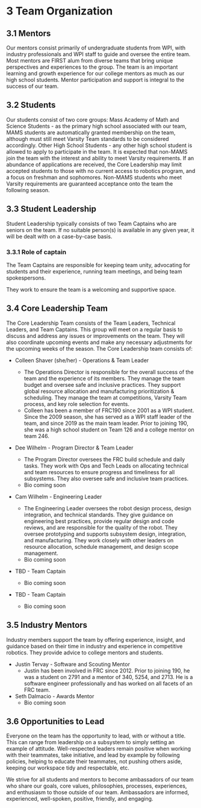 # 3 Team Organization
## 3.1 Mentors
Our mentors consist primarily of undergraduate students from WPI, with industry professionals and WPI staff to guide and oversee the entire team.  Most mentors are FIRST alum from diverse teams that bring unique perspectives and experiences to the group.  The team is an important learning and growth experience for our college mentors as much as our high school students.  Mentor participation and support is integral to the success of our team.

## 3.2 Students
Our students consist of two core groups:
Mass Academy of Math and Science Students - as the primary high school associated with our team, MAMS students are automatically granted membership on the team, although must still meet Varsity Team standards to be considered accordingly.
Other High School Students - any other high school student is allowed to apply to participate in the team.  It is expected that non-MAMS join the team with the interest and ability to meet Varsity requirements.  If an abundance of applications are received, the Core Leadership may limit accepted students to those with no current access to robotics program, and a focus on freshman and sophomores.  Non-MAMS students who meet Varsity requirements are guaranteed acceptance onto the team the following season.

## 3.3 Student Leadership
Student Leadership typically consists of two Team Captains who are seniors on the team.  If no suitable person(s) is available in any given year, it will be dealt with on a case-by-case basis.

### 3.3.1 Role of captain
The Team Captains are responsible for keeping team unity, advocating for students and their experience, running team meetings, and being team spokespersons.

They work to ensure the team is a welcoming and supportive space.

## 3.4 Core Leadership Team
The Core Leadership Team consists of the Team Leaders, Technical Leaders, and Team Captains.  This group will meet on a regular basis to discuss and address any issues or improvements on the team.  They will also coordinate upcoming events and make any necessary adjustments for the upcoming weeks of the season.
The Core Leadership team consists of:
* Colleen Shaver (she/her) - Operations & Team Leader
  * The Operations Director is responsible for the overall success of the team and the experience of its members.  They manage the team budget and oversee safe and inclusive practices.  They support global resource allocation and manufacturing prioritization & scheduling.  They manage the team at competitions, Varsity Team process, and key role selection for events.
  * Colleen has been a member of FRC190 since 2001 as a WPI student.  Since the 2009 season, she has served as a WPI staff leader of the team, and since 2019 as the main team leader.  Prior to joining 190, she was a high school student on Team 126 and a college mentor on team 246.
* Dee Wilhelm - Program Director & Team Leader
  * The Program Director oversees the FRC build schedule and daily tasks.  They work with Ops and Tech Leads on allocating technical and team resources to ensure progress and timeliness for all subsystems.  They also oversee safe and inclusive team practices.
  * Bio coming soon
* Cam Wilhelm - Engineering Leader
  * The Engineering Leader oversees the robot design process, design integration, and technical standards. They give guidance on engineering best practices, provide regular design and code reviews, and are responsible for the quality of the robot. They oversee prototyping and supports subsystem design, integration, and manufacturing.  They work closely with other leaders on resource allocation, schedule management, and design scope management. 
  * Bio coming soon

* TBD - Team Captain
  * Bio coming soon

* TBD - Team Captain
  * Bio coming soon
 
## 3.5 Industry Mentors
Industry members support the team by offering experience, insight, and guidance based on their time in industry and experience in competitive robotics.  They provide advice to college mentors and students.
* Justin Tervay - Software and Scouting Mentor
  * Justin has been involved in FRC since 2012. Prior to joining 190, he was a student on 2791 and a mentor of 340, 5254, and 2713. He is a software engineer professionally and has worked on all facets of an FRC team.
* Seth Dalmacio - Awards Mentor
  * Bio coming soon

## 3.6 Opportunities to Lead
Everyone on the team has the opportunity to lead, with or without a title. This can range from leadership on a subsystem to simply setting an example of attitude. Well-respected leaders remain positive when working with their teammates, take initiative, and lead by example by following policies, helping to educate their teammates, not pushing others aside, keeping our workspace tidy and respectable, etc. 

We strive for all students and mentors to become ambassadors of our team who share our goals, core values, philosophies, processes, experiences, and enthusiasm to those outside of our team.  Ambassadors are informed, experienced, well-spoken, positive, friendly, and engaging.



